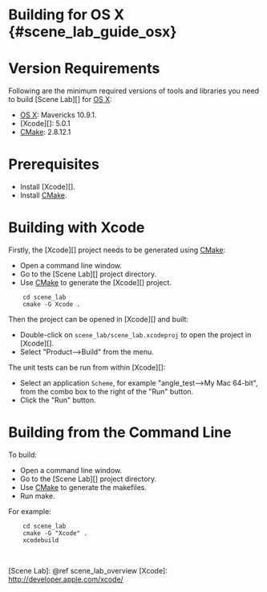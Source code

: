 Building for OS X    {#scene_lab_guide_osx}
=================

# Version Requirements

Following are the minimum required versions of tools and libraries you
need to build [Scene Lab][] for [OS X][]:

   * [OS X][]: Mavericks 10.9.1.
   * [Xcode][]: 5.0.1
   * [CMake][]: 2.8.12.1

# Prerequisites

   * Install [Xcode][].
   * Install [CMake][].

# Building with Xcode

Firstly, the [Xcode][] project needs to be generated using [CMake][]:

   * Open a command line window.
   * Go to the [Scene Lab][] project directory.
   * Use [CMake][] to generate the [Xcode][] project.

~~~{.sh}
    cd scene_lab
    cmake -G Xcode .
~~~

Then the project can be opened in [Xcode][] and built:

   * Double-click on `scene_lab/scene_lab.xcodeproj` to open the project in
     [Xcode][].
   * Select "Product-->Build" from the menu.

The unit tests can be run from within [Xcode][]:

   * Select an application `Scheme`, for example
     "angle_test-->My Mac 64-bit", from the combo box to the right of the
     "Run" button.
   * Click the "Run" button.


# Building from the Command Line

To build:

   * Open a command line window.
   * Go to the [Scene Lab][] project directory.
   * Use [CMake][] to generate the makefiles.
   * Run make.

For example:

~~~{.sh}
    cd scene_lab
    cmake -G "Xcode" .
    xcodebuild
~~~

<br>

  [CMake]: http://www.cmake.org
  [OS X]: http://www.apple.com/osx/
  [Scene Lab]: @ref scene_lab_overview
  [Xcode]: http://developer.apple.com/xcode/
